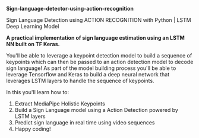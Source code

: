  **Sign-language-detector-using-action-recognition**
 
Sign Language Detection using ACTION RECOGNITION with Python | LSTM Deep Learning Model 

**A practical implementation of sign language estimation using an LSTM NN built on TF Keras.**

You'll be able to leverage a keypoint detection model to build a sequence of keypoints which can then be passed to an action detection model to decode sign language! As part of the model building process you'll be able to leverage Tensorflow and Keras to build a deep neural network that leverages LSTM layers to handle the sequence of keypoints.

In this you'll learn how to: 
1. Extract MediaPipe Holistic Keypoints
2. Build a Sign Language model using a Action Detection powered by LSTM layers
3. Predict sign language in real time using video sequences
4. Happy coding!

 
 
